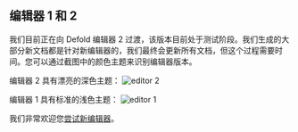 ## 编辑器 1 和 2

我们目前正在向 Defold 编辑器 2 过渡，该版本目前处于测试阶段。我们生成的大部分新文档都是针对新编辑器的，我们最终会更新所有文档，但这个过程需要时间。您可以通过截图中的颜色主题来识别编辑器版本。

编辑器 2 具有漂亮的深色主题：
![editor 2](../shared/images/editor2.png)

编辑器 1 具有标准的浅色主题：
![editor 1](../shared/images/editor1.png)

我们非常欢迎您[尝试新编辑器](https://www.defold.com/editor-two/)。
